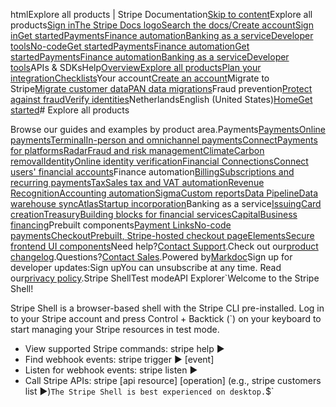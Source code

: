 htmlExplore all products | Stripe Documentation[Skip to content](#main-content)Explore all products[Sign in](https://dashboard.stripe.com/login?redirect=https%3A%2F%2Fdocs.stripe.com%2Fproducts)[The Stripe Docs logo](/)[Search the docs/](#)[Create account](https://dashboard.stripe.com/register)[Sign in](https://dashboard.stripe.com/login?redirect=https%3A%2F%2Fdocs.stripe.com%2Fproducts)[Get started](/get-started)[Payments](/payments)[Finance automation](/finance-automation)[Banking as a service](/financial-services)[Developer tools](/development)[No-code](/no-code)[Get started](/get-started)[Payments](/payments)[Finance automation](/finance-automation)[](#)[Get started](/get-started)[Payments](/payments)[Finance automation](/finance-automation)[Banking as a service](/financial-services)[Developer tools](/development)[](#)APIs & SDKsHelp[Overview](/docs/get-started)[Explore all products](/docs/products)[Plan your integration](#)[Checklists](#)Your account[Create an account](#)Migrate to Stripe[Migrate customer data](/docs/get-started/data-migrations)[PAN data migrations](#)Fraud prevention[Protect against fraud](#)[Verify identities](#)NetherlandsEnglish (United States)[](#)[](#)[Home](/docs)[Get started](/docs/get-started)# Explore all products

Browse our guides and examples by product area.Payments[PaymentsOnline payments](/payments)[TerminalIn-person and omnichannel payments](/terminal)[ConnectPayments for platforms](/connect)[RadarFraud and risk management](/radar)[ClimateCarbon removal](/climate/faqs)[IdentityOnline identity verification](/identity)[Financial ConnectionsConnect users' financial accounts](/financial-connections)Finance automation[BillingSubscriptions and recurring payments](/billing)[TaxSales tax and VAT automation](/tax)[Revenue RecognitionAccounting automation](/billing/revenue-recognition)[SigmaCustom reports](/stripe-data/access-data-in-dashboard)[Data PipelineData warehouse sync](/stripe-data/access-data-in-warehouse)[AtlasStartup incorporation](/atlas)Banking as a service[IssuingCard creation](/issuing)[TreasuryBuilding blocks for financial services](/treasury)[CapitalBusiness financing](/capital/how-stripe-capital-works)Prebuilt components[Payment LinksNo-code payments](/payments/payment-links)[CheckoutPrebuilt, Stripe-hosted checkout page](/payments/checkout)[ElementsSecure frontend UI components](/payments/elements)Need help?[Contact Support](https://support.stripe.com/).Check out our[product changelog](https://stripe.com/blog/changelog).Questions?[Contact Sales](https://stripe.com/contact/sales).Powered by[Markdoc](https://markdoc.dev)Sign up for developer updates:Sign upYou can unsubscribe at any time. Read our[privacy policy](https://stripe.com/privacy).Stripe ShellTest modeAPI Explorer[](https://stripe.com/docs/stripe-cli#install)`Welcome to the Stripe Shell!

Stripe Shell is a browser-based shell with the Stripe CLI pre-installed. Log in to your
Stripe account and press Control + Backtick (`) on your keyboard to start managing your Stripe
resources in test mode.

- View supported Stripe commands: stripe help ▶️
- Find webhook events: stripe trigger ▶️ [event]
- Listen for webhook events: stripe listen ▶
- Call Stripe APIs: stripe [api resource] [operation] (e.g., stripe customers list ▶️)`The Stripe Shell is best experienced on desktop.`$`